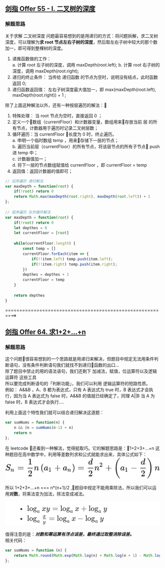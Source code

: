## [剑指 Offer 55 - I. 二叉树的深度](https://leetcode-cn.com/problems/er-cha-shu-de-shen-du-lcof/)  

### 解题思路

关于求解 二叉树深度 问题最容易想到的是用递归的方式：将问题拆解，求二叉树深度，可以理解为**求 root 节点左右子树的深度**，然后取左右子树中较大的那个数加一，即可得到整棵树的深度。  
1. 递推函数做的工作：  
  a. 计算 root 左子树的深度，调用 maxDepth(root.left);
  b. 计算 root 右子树的深度，调用 maxDepth(root.right);  
2. 递归的终止条件： 当传给 递归函数 的节点为空时，说明没有结点，此时函数返回 0;
3. 递归函数返回值： 左右子树深度最大值加一，即 max(maxDepth(root.left), maxDepth(root.right)) + 1 ;  
  
除了上面这种解法以外，还有一种按层遍历的解法：
1. 特殊处理： 当 root 节点为空时，直接返回 0 ；
2. 定义一个数组（currentFloor）和计数器变量，数组用来存放当前 层 的所有节点，计数器用于遍历时记录二叉树层数；  
3. 循环遍历：当 currentFloor 长度为 0 时，终止遍历。  
  a. 申明一个临时数组 temp ，用来存储下一层的节点；  
  b. 遍历当前层（currentFloor）的所有节点，将该层节点的所有子节点 push 进 temp 中；  
  c. 计数器值加一；  
  d. 将下一层的节点数组赋值给 currentFloor ，即 currentFloor = temp
4. 返回值：返回计数器的值即可；  

```js
// 后序遍历 递归解法
var maxDepth = function(root) {
    if(!root) return 0
    return Math.max(maxDepth(root.right), maxDepth(root.left)) + 1
};

// 层序遍历 队列循环解法
var maxDepth = function(root) {
    if(!root) return 0
    let depthes = 0
    let currentFloor = [root]

    while(currentFloor.length) {
        const temp = []
        currentFloor.forEach(item => {
            if(!!item.left) temp.push(item.left);
            if(!!item.right) temp.push(item.right);
        })
        depthes = depthes + 1
        currentFloor = temp
    }

    return depthes
}
```  

==========================================================>  

## [剑指 Offer 64. 求1+2+…+n](https://leetcode-cn.com/problems/qiu-12n-lcof/)   

### 解题思路  
这个问题很容易想到的一个思路就是用递归来解决，但题目中规定无法用条件判断语句，没有条件判断语句我们就找不到递归函数的出口...  
除了题目中禁止的用的语法语句，我们还剩下 加减法，赋值，位运算符以及逻辑运算符 这些工具  
所以要完成判断语句的「判断功能」，我们可以利用 逻辑运算符的短路性质。  
例如： A&&B ，A、B 都为表达式，只有 A 表达式为 true 时，B 表达式才会执行，因为当 A 表达式为 false 时，A&&B 的值就已经确定了，同理 A||B 当 A 为 false 时，B 表达式才会执行....  

利用上面这个特性我们就可以结合递归解决这道题：  
```js  
var sumNums = function(n) {
    n && (n = sumNums(n-1) + n)
    return n
};
```  

在 leetcode 还看到一种解法，觉得挺取巧。它的解题思路是：1+2+3+...+n 这种题目在高中数学中，利用等差数列求和公式就能求出来，具体公式如下：
<img src='../imgs/等差数列求和.png' />

所以 1+2+3+...+n === n*(n+1)/2 ,题目中规定不能用乘除法，所以我们可以运用**对数**，将乘法变为加法，除法变成减法。  

<img src='../imgs/对数运算.png' />     

值得注意的是：***对数和幂运算有浮点误差，最终通过取整消除误差。***   
相关代码：  
```js  
var sumNums = function (n) {
    return Math.round(Math.exp(Math.log(n) + Math.log(n + 1) - Math.log(2)));
};
```